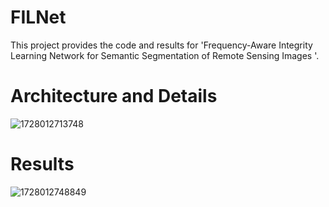 # FILNet
This project provides the code and results for 'Frequency-Aware Integrity Learning Network for Semantic Segmentation of Remote Sensing Images '.

# Architecture and Details
![1728012713748](https://github.com/user-attachments/assets/38bde076-8140-4f92-a02a-ca39ca1b4904)

# Results
![1728012748849](https://github.com/user-attachments/assets/2a786e4d-6292-444e-80b3-f1bf88ac7213)
